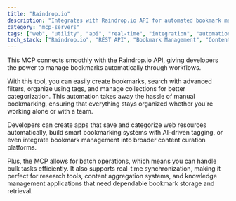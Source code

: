```yaml
---
title: "Raindrop.io"
description: "Integrates with Raindrop.io API for automated bookmark management, enabling creation, searching, tagging, and collection organization."
category: "mcp-servers"
tags: ["web", "utility", "api", "real-time", "integration", "automation", "bookmarking", "content curation"]
tech_stack: ["Raindrop.io", "REST API", "Bookmark Management", "Content Curation", "Web Resources", "AI-driven Tagging", "Batch Operations", "Real-time Synchronization"]
---
```


This MCP connects smoothly with the Raindrop.io API, giving developers the power to manage bookmarks automatically through workflows.

With this tool, you can easily create bookmarks, search with advanced filters, organize using tags, and manage collections for better categorization. This automation takes away the hassle of manual bookmarking, ensuring that everything stays organized whether you're working alone or with a team.

Developers can create apps that save and categorize web resources automatically, build smart bookmarking systems with AI-driven tagging, or even integrate bookmark management into broader content curation platforms.

Plus, the MCP allows for batch operations, which means you can handle bulk tasks efficiently. It also supports real-time synchronization, making it perfect for research tools, content aggregation systems, and knowledge management applications that need dependable bookmark storage and retrieval.